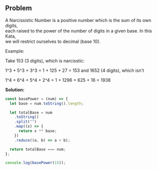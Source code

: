 ## Problem

A Narcissistic Number is a positive number which is the sum of its own digits, <br/>
each raised to the power of the number of digits in a given base. In this Kata,  <br/>
we will restrict ourselves to decimal (base 10). <br/>

Example: <br/>

Take 153 (3 digits), which is narcisstic: <br/>

1^3 + 5^3 + 3^3 = 1 + 125 + 27 = 153 and 1652 (4 digits), which isn't <br/>

1^4 + 6^4 + 5^4 + 2^4 = 1 + 1296 + 625 + 16 = 1938 <br/>

**Solution:**

```javascript
const basePower = (num) => {
  let base = num.toString().length;

  let totalBase = num
    .toString()
    .split("")
    .map((x) => {
      return x ** base;
    })
    .reduce((a, b) => a + b);

  return totalBase === num;
};

console.log(basePower(15));
```
